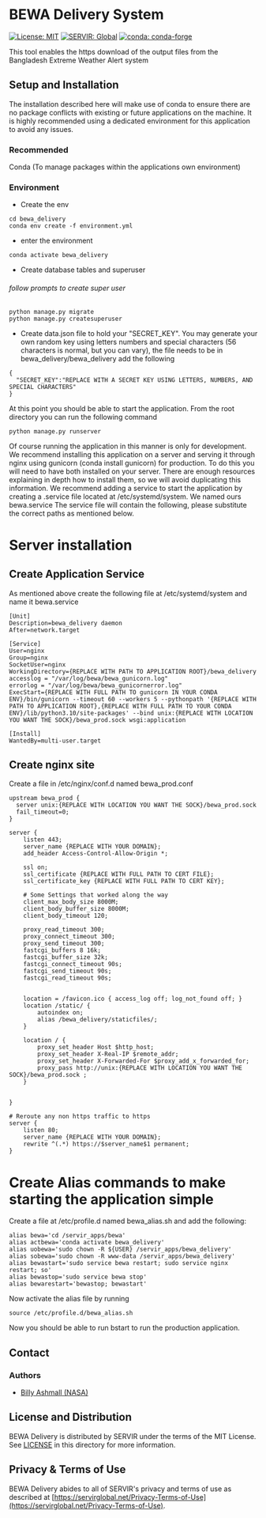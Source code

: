 # BEWA Delivery System

[![License: MIT](https://img.shields.io/badge/License-MIT-yellow.svg)](https://opensource.org/licenses/MIT)
[![SERVIR: Global](https://img.shields.io/badge/SERVIR-Global-green)](https://servirglobal.net)
[![conda: conda-forge](https://shields.io/badge/conda%7Cconda--forge-v3.7.1-blue)](https://conda.io/)

This tool enables the https download of the output files from the Bangladesh Extreme Weather Alert system

## Setup and Installation
The installation described here will make use of conda to ensure there are no package conflicts with
existing or future applications on the machine.  It is highly recommended using a dedicated environment
for this application to avoid any issues.

### Recommended
Conda (To manage packages within the applications own environment)

### Environment
- Create the env

```shell
cd bewa_delivery
conda env create -f environment.yml
```

- enter the environment

```shell
conda activate bewa_delivery
```

- Create database tables and superuser
###### follow prompts to create super user
```commandline
python manage.py migrate
python manage.py createsuperuser
```

- Create data.json file to hold your "SECRET_KEY".  You may generate your own random key using letters numbers and 
special characters (56 characters is normal, but you can vary), the file needs to be in bewa_delivery/bewa_delivery 
add the following
```commandline
{
  "SECRET_KEY":"REPLACE WITH A SECRET KEY USING LETTERS, NUMBERS, AND SPECIAL CHARACTERS"
}
```

At this point you should be able to start the application.  From the root directory you can run the following command

```
python manage.py runserver
```

Of course running the application in this manner is only for development.  We recommend installing
this application on a server and serving it through nginx using gunicorn (conda install gunicorn) for production.  To do this you will need to
have both installed on your server.  There are enough resources explaining in depth how to install them,
so we will avoid duplicating this information.  We recommend adding a service to start the application
by creating a .service file located at /etc/systemd/system.  We named ours bewa.service
The service file will contain the following, please substitute the correct paths as mentioned below.

# Server installation
## Create Application Service
As mentioned above create the following file at /etc/systemd/system and name it bewa.service
```editorconfig
[Unit]
Description=bewa_delivery daemon
After=network.target

[Service]
User=nginx
Group=nginx
SocketUser=nginx
WorkingDirectory={REPLACE WITH PATH TO APPLICATION ROOT}/bewa_delivery
accesslog = "/var/log/bewa/bewa_gunicorn.log"
errorlog = "/var/log/bewa/bewa_gunicornerror.log"
ExecStart={REPLACE WITH FULL PATH TO gunicorn IN YOUR CONDA ENV}/bin/gunicorn --timeout 60 --workers 5 --pythonpath '{REPLACE WITH PATH TO APPLICATION ROOT},{REPLACE WITH FULL PATH TO YOUR CONDA ENV}/lib/python3.10/site-packages' --bind unix:{REPLACE WITH LOCATION YOU WANT THE SOCK}/bewa_prod.sock wsgi:application

[Install]
WantedBy=multi-user.target

```
## Create nginx site
Create a file in /etc/nginx/conf.d named bewa_prod.conf

```editorconfig
upstream bewa_prod {
  server unix:{REPLACE WITH LOCATION YOU WANT THE SOCK}/bewa_prod.sock 
  fail_timeout=0;
}

server {
    listen 443;
    server_name {REPLACE WITH YOUR DOMAIN};
    add_header Access-Control-Allow-Origin *;

    ssl on;
    ssl_certificate {REPLACE WITH FULL PATH TO CERT FILE};
    ssl_certificate_key {REPLACE WITH FULL PATH TO CERT KEY};

    # Some Settings that worked along the way
    client_max_body_size 8000M;
    client_body_buffer_size 8000M;
    client_body_timeout 120;

    proxy_read_timeout 300;
    proxy_connect_timeout 300;
    proxy_send_timeout 300;
    fastcgi_buffers 8 16k;
    fastcgi_buffer_size 32k;
    fastcgi_connect_timeout 90s;
    fastcgi_send_timeout 90s;
    fastcgi_read_timeout 90s;


    location = /favicon.ico { access_log off; log_not_found off; }
    location /static/ {
        autoindex on;
        alias /bewa_delivery/staticfiles/;
    }

    location / {
        proxy_set_header Host $http_host;
        proxy_set_header X-Real-IP $remote_addr;
        proxy_set_header X-Forwarded-For $proxy_add_x_forwarded_for;
        proxy_pass http://unix:{REPLACE WITH LOCATION YOU WANT THE SOCK}/bewa_prod.sock ;
    }


}

# Reroute any non https traffic to https
server {
    listen 80;
    server_name {REPLACE WITH YOUR DOMAIN};
    rewrite ^(.*) https://$server_name$1 permanent;
}

```
# Create Alias commands to make starting the application simple
Create a file at /etc/profile.d named bewa_alias.sh and add the following:
```editorconfig
alias bewa='cd /servir_apps/bewa'
alias actbewa='conda activate bewa_delivery'
alias uobewa='sudo chown -R ${USER} /servir_apps/bewa_delivery'
alias sobewa='sudo chown -R www-data /servir_apps/bewa_delivery'
alias bewastart='sudo service bewa restart; sudo service nginx restart; so'
alias bewastop='sudo service bewa stop'
alias bewarestart='bewastop; bewastart'
```

Now activate the alias file by running
```commandline
source /etc/profile.d/bewa_alias.sh
```

Now you should be able to run bstart to run the production application.  

## Contact

### Authors

- [Billy Ashmall (NASA)](mailto:billy.ashmall@nasa.gov)

## License and Distribution

BEWA Delivery is distributed by SERVIR under the terms of the MIT License. See
[LICENSE](https://github.com/SERVIR/bewa_delivery/blob/master/LICENSE) in this directory for more information.

## Privacy & Terms of Use

BEWA Delivery abides to all of SERVIR's privacy and terms of use as described
at [https://servirglobal.net/Privacy-Terms-of-Use](https://servirglobal.net/Privacy-Terms-of-Use).
